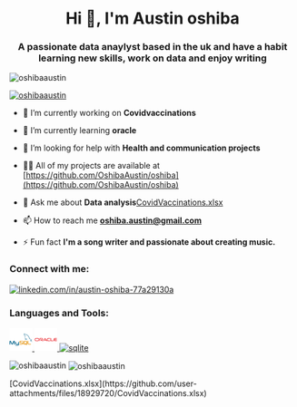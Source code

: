 <h1 align="center">Hi 👋, I'm Austin oshiba</h1>
<h3 align="center">A passionate data anaylyst based in the uk and have a habit learning new skills, work on data and enjoy writing </h3>

<p align="left"> <img src="https://komarev.com/ghpvc/?username=oshibaaustin&label=Profile%20views&color=0e75b6&style=flat" alt="oshibaaustin" /> </p>

<p align="left"> <a href="https://github.com/ryo-ma/github-profile-trophy"><img src="https://github-profile-trophy.vercel.app/?username=oshibaaustin" alt="oshibaaustin" /></a> </p>

- 🔭 I’m currently working on **Covidvaccinations**

- 🌱 I’m currently learning **oracle**

- 🤝 I’m looking for help with **Health and communication projects**

- 👨‍💻 All of my projects are available at [https://github.com/OshibaAustin/oshiba](https://github.com/OshibaAustin/oshiba)

- 💬 Ask me about **Data analysis**[CovidVaccinations.xlsx](https://github.com/user-attachments/files/18929727/CovidVaccinations.xlsx)


- 📫 How to reach me **oshiba.austin@gmail.com**

- ⚡ Fun fact **I'm a song writer and passionate about creating music.**

<h3 align="left">Connect with me:</h3>
<p align="left">
<a href="https://linkedin.com/in/linkedin.com/in/austin-oshiba-77a29130a" target="blank"><img align="center" src="https://raw.githubusercontent.com/rahuldkjain/github-profile-readme-generator/master/src/images/icons/Social/linked-in-alt.svg" alt="linkedin.com/in/austin-oshiba-77a29130a" height="30" width="40" /></a>
</p>

<h3 align="left">Languages and Tools:</h3>
<p align="left"> <a href="https://www.mysql.com/" target="_blank" rel="noreferrer"> <img src="https://raw.githubusercontent.com/devicons/devicon/master/icons/mysql/mysql-original-wordmark.svg" alt="mysql" width="40" height="40"/> </a> <a href="https://www.oracle.com/" target="_blank" rel="noreferrer"> <img src="https://raw.githubusercontent.com/devicons/devicon/master/icons/oracle/oracle-original.svg" alt="oracle" width="40" height="40"/> </a> <a href="https://www.sqlite.org/" target="_blank" rel="noreferrer"> <img src="https://www.vectorlogo.zone/logos/sqlite/sqlite-icon.svg" alt="sqlite" width="40" height="40"/> </a> </p>

<p><img align="left" src="https://github-readme-stats.vercel.app/api/top-langs?username=oshibaaustin&show_icons=true&locale=en&layout=compact" alt="oshibaaustin" /></p>

<p>&nbsp;<img align="center" src="https://github-readme-stats.vercel.app/api?username=oshibaaustin&show_icons=true&locale=en" alt="oshibaaustin" /></p>
[CovidVaccinations.xlsx](https://github.com/user-attachments/files/18929720/CovidVaccinations.xlsx)

